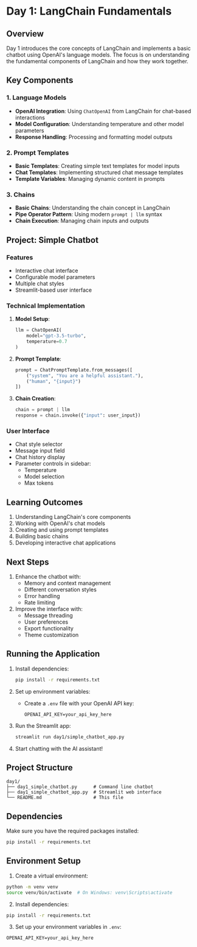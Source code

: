 # Day 1: LangChain Fundamentals

## Overview
Day 1 introduces the core concepts of LangChain and implements a basic chatbot using OpenAI's language models. The focus is on understanding the fundamental components of LangChain and how they work together.

## Key Components

### 1. Language Models
- **OpenAI Integration**: Using `ChatOpenAI` from LangChain for chat-based interactions
- **Model Configuration**: Understanding temperature and other model parameters
- **Response Handling**: Processing and formatting model outputs

### 2. Prompt Templates
- **Basic Templates**: Creating simple text templates for model inputs
- **Chat Templates**: Implementing structured chat message templates
- **Template Variables**: Managing dynamic content in prompts

### 3. Chains
- **Basic Chains**: Understanding the chain concept in LangChain
- **Pipe Operator Pattern**: Using modern `prompt | llm` syntax
- **Chain Execution**: Managing chain inputs and outputs

## Project: Simple Chatbot

### Features
- Interactive chat interface
- Configurable model parameters
- Multiple chat styles
- Streamlit-based user interface

### Technical Implementation
1. **Model Setup**:
   ```python
   llm = ChatOpenAI(
       model="gpt-3.5-turbo",
       temperature=0.7
   )
   ```

2. **Prompt Template**:
   ```python
   prompt = ChatPromptTemplate.from_messages([
       ("system", "You are a helpful assistant."),
       ("human", "{input}")
   ])
   ```

3. **Chain Creation**:
   ```python
   chain = prompt | llm
   response = chain.invoke({"input": user_input})
   ```

### User Interface
- Chat style selector
- Message input field
- Chat history display
- Parameter controls in sidebar:
  - Temperature
  - Model selection
  - Max tokens

## Learning Outcomes
1. Understanding LangChain's core components
2. Working with OpenAI's chat models
3. Creating and using prompt templates
4. Building basic chains
5. Developing interactive chat applications

## Next Steps
1. Enhance the chatbot with:
   - Memory and context management
   - Different conversation styles
   - Error handling
   - Rate limiting
2. Improve the interface with:
   - Message threading
   - User preferences
   - Export functionality
   - Theme customization

## Running the Application
1. Install dependencies:
   ```bash
   pip install -r requirements.txt
   ```

2. Set up environment variables:
   - Create a `.env` file with your OpenAI API key:
     ```
     OPENAI_API_KEY=your_api_key_here
     ```

3. Run the Streamlit app:
   ```bash
   streamlit run day1/simple_chatbot_app.py
   ```

4. Start chatting with the AI assistant!

## Project Structure
```
day1/
├── day1_simple_chatbot.py      # Command line chatbot
├── day1_simple_chatbot_app.py  # Streamlit web interface
└── README.md                   # This file
```

## Dependencies
Make sure you have the required packages installed:
```bash
pip install -r requirements.txt
```

## Environment Setup
1. Create a virtual environment:
```bash
python -m venv venv
source venv/bin/activate  # On Windows: venv\Scripts\activate
```

2. Install dependencies:
```bash
pip install -r requirements.txt
```

3. Set up your environment variables in `.env`:
```
OPENAI_API_KEY=your_api_key_here
``` 